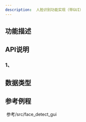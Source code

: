 ```yaml
---
description:  人脸识别功能实现（带GUI）
---
```


## 功能描述



## API说明

### 1、

> 
>

## 数据类型





## 参考例程

​		参考/src/face_detect_gui

